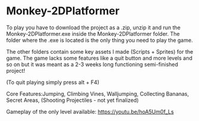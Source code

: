 # Monkey-2DPlatformer

To play you have to download the project as a .zip, unzip it and run the Monkey-2DPlatformer.exe inside the Monkey-2DPlatformer folder. The folder where the .exe is located is the only thing you need to play the game.


The other folders contain some key assets I made (Scripts + Sprites) for the game. 
The game lacks some features like a quit button and more levels and so on but it was meant as a 2-3 weeks long functioning semi-finished project!

(To quit playing simply press alt + F4)


Core Features:Jumping, Climbing Vines, Walljumping, Collecting Bananas, Secret Areas, (Shooting Projectiles - not yet finalized)




Gameplay of the only level available:
https://youtu.be/hoA5Um0f_Ls
